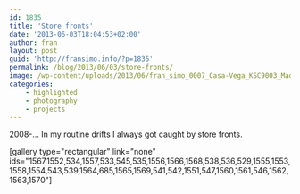 ```yaml
---
id: 1835
title: 'Store fronts'
date: '2013-06-03T18:04:53+02:00'
author: fran
layout: post
guid: 'http://fransimo.info/?p=1835'
permalink: /blog/2013/06/03/store-fronts/
image: /wp-content/uploads/2013/06/fran_simo_0007_Casa-Vega_KSC9003_Madrid-Store-Fronts.jpg
categories:
    - highlighted
    - photography
    - projects
---
```


2008-...
In my routine drifts I always got caught by store fronts.

[gallery type="rectangular" link="none" ids="1567,1552,534,1557,533,545,535,1556,1566,1568,538,536,529,1555,1553,1558,1554,543,539,1564,685,1565,1569,541,542,1551,547,1560,1561,546,1562,1563,1570"]